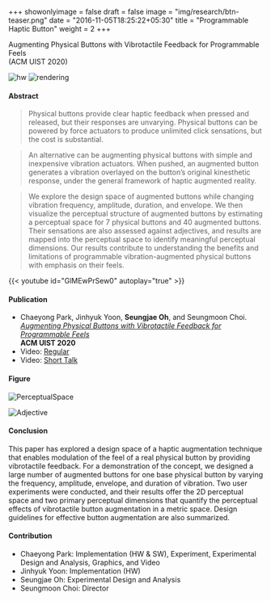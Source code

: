 +++
showonlyimage = false
draft = false
image = "img/research/btn-teaser.png"
date = "2016-11-05T18:25:22+05:30"
title = "Programmable Haptic Button"
weight = 2
+++

Augmenting Physical Buttons with Vibrotactile Feedback
for Programmable Feels<br>(ACM UIST 2020)
<!--more-->

![hw][2]
![rendering][3]

#### Abstract
> Physical buttons provide clear haptic feedback when pressed and released, but their responses are unvarying. Physical buttons can be powered by force actuators to produce unlimited click sensations, but the cost is substantial. 

> An alternative can be augmenting physical buttons with simple and inexpensive vibration actuators. When pushed, an augmented button generates
a vibration overlayed on the button’s original kinesthetic
response, under the general framework of haptic augmented
reality. 

> We explore the design space of augmented buttons
while changing vibration frequency, amplitude, duration, and
envelope. We then visualize the perceptual structure of augmented
buttons by estimating a perceptual space for 7 physical
buttons and 40 augmented buttons. Their sensations are also
assessed against adjectives, and results are mapped into the
perceptual space to identify meaningful perceptual dimensions.
Our results contribute to understanding the benefits and limitations
of programmable vibration-augmented physical buttons
with emphasis on their feels.

{{< youtube id="GlMEwPrSew0" autoplay="true" >}}

#### Publication
* Chaeyong Park, Jinhyuk Yoon, **Seungjae Oh**, and Seungmoon Choi.<br> *[Augmenting Physical Buttons with Vibrotactile Feedback for Programmable Feels](https://doi.org/10.1145/3379337.3415837)* <br>**ACM UIST 2020**
* Video: [Regular](https://youtu.be/wjVvP031OLE)
* Video: [Short Talk](https://youtu.be/wjVvP031OLE)


#### Figure
![PerceptualSpace][4]

![Adjective][5]

#### Conclusion
This paper has explored a design space of a haptic augmentation technique that enables modulation of the feel of a real physical button by providing vibrotactile feedback. For a demonstration of the concept, we designed a large number of augmented buttons for one base physical button by varying the frequency, amplitude, envelope, and duration of vibration. Two user experiments were conducted, and their results offer the 2D perceptual space and two primary perceptual dimensions that quantify the perceptual effects of vibrotactile button augmentation in a metric space. Design guidelines for
effective button augmentation are also summarized.

#### Contribution
* Chaeyong Park: Implementation (HW & SW), Experiment, Experimental Design and Analysis, Graphics, and Video 
* Jinhyuk Yoon: Implementation (HW) 
* Seungjae Oh: Experimental Design and Analysis
* Seungmoon Choi: Director

[1]: /img/research/btn-teaser.jpg
[2]: /img/research/btn-hw.jpg
[3]: /img/research/btn-rendering.jpg
[4]: /img/research/btn-perceputalspace.jpg
[5]: /img/research/btn-adjective.jpg

